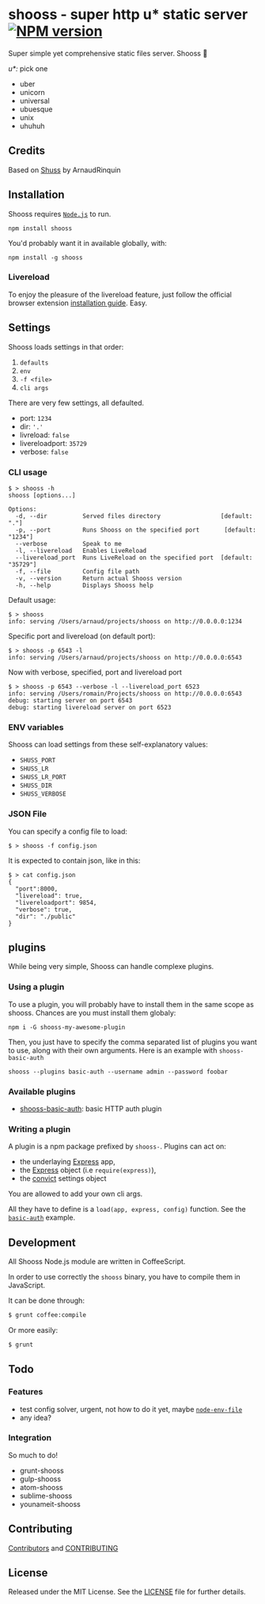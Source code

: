 # shooss - super http u* static server [![NPM version](https://badge.fury.io/js/shooss.png)](http://badge.fury.io/js/shooss)

Super simple yet comprehensive static files server. Shooss :ski:

_u*:_ pick one
* uber
* unicorn
* universal
* ubuesque
* unix
* uhuhuh

## Credits

Based on [Shuss](https://github.com/ArnaudRinquin/shuss) by ArnaudRinquin

## Installation

Shooss requires [`Node.js`](http://nodejs.org/) to run.

```shell
npm install shooss
```

You'd probably want it in available globally, with:

```shell
npm install -g shooss
```

### Livereload

To enjoy the pleasure of the livereload feature, just follow the official browser extension [installation guide](http://feedback.livereload.com/knowledgebase/articles/86242-how-do-i-install-and-use-the-browser-extensions-). Easy.

## Settings

Shooss loads settings in that order:

1. `defaults`
2. `env`
3. `-f <file>`
4. `cli args`

There are very few settings, all defaulted.

* port: `1234`
* dir: `'.'`
* livreload: `false`
* livereloadport: `35729`
* verbose: `false`

### CLI usage
```shell
$ > shooss -h
shooss [options...]

Options:
  -d, --dir          Served files directory                 [default: "."]
  -p, --port         Runs Shooss on the specified port       [default: "1234"]
  --verbose          Speak to me
  -l, --livereload   Enables LiveReload
  --livereload_port  Runs LiveReload on the specified port  [default: "35729"]
  -f, --file         Config file path
  -v, --version      Return actual Shooss version
  -h, --help         Displays Shooss help
```

Default usage:

```shell
$ > shooss
info: serving /Users/arnaud/projects/shooss on http://0.0.0.0:1234
```

Specific port and livereload (on default port):

```shell
$ > shooss -p 6543 -l
info: serving /Users/arnaud/projects/shooss on http://0.0.0.0:6543
```
Now with verbose, specified, port and livereload port

```shell
$ > shooss -p 6543 --verbose -l --livereload_port 6523
info: serving /Users/romain/Projects/shooss on http://0.0.0.0:6543
debug: starting server on port 6543
debug: starting livereload server on port 6523
```

### ENV variables

Shooss can load settings from these self-explanatory values:

* `SHUSS_PORT`
* `SHUSS_LR`
* `SHUSS_LR_PORT`
* `SHUSS_DIR`
* `SHUSS_VERBOSE`

### JSON File

You can specify a config file to load:
```
$ > shooss -f config.json
```

It is expected to contain json, like in this:
```
$ > cat config.json
{
  "port":8000,
  "livereload": true,
  "livereloadport": 9854,
  "verbose": true,
  "dir": "./public"
}
```

## plugins

While being very simple, Shooss can handle complexe plugins.

### Using a plugin

To use a plugin, you will probably have to install them in the same scope as shooss. Chances are you must install them globaly:

```
npm i -G shooss-my-awesome-plugin
```

Then, you just have to specify the comma separated list of plugins you want to use, along with their own arguments. Here is an example with `shooss-basic-auth`

```
shooss --plugins basic-auth --username admin --password foobar
```

### Available plugins

* [shooss-basic-auth](https://github.com/shootshoot/shooss-basic-auth): basic HTTP auth plugin


### Writing a plugin

A plugin is a npm package prefixed by `shooss-`. Plugins can act on:

* the underlaying [Express](http://expressjs.com/) app,
* the [Express](http://expressjs.com/) object (i.e `require(express)`),
* the [convict](https://github.com/mozilla/node-convict) settings object

You are allowed to add your own cli args.

All they have to define is a `load(app, express, config)` function. See the [`basic-auth`](https://github.com/shootshoot/shooss-basic-auth/blob/master/lib/shooss-basic-auth.coffee) example.

## Development

All Shooss Node.js module are written in CoffeeScript.

In order to use correctly the `shooss` binary, you have to compile them in JavaScript.

It can be done through:

```bash
$ grunt coffee:compile
```

Or more easily:

```bash
$ grunt
```

## Todo

### Features

* test config solver, urgent, not how to do it yet, maybe [`node-env-file`](https://www.npmjs.org/package/node-env-file)
* any idea?

### Integration

So much to do!

* grunt-shooss
* gulp-shooss
* atom-shooss
* sublime-shooss
* younameit-shooss

## Contributing

[Contributors](https://github.com/shootshoot/shooss/graphs/contributors) and [CONTRIBUTING](https://github.com/shootshoot/shooss/blob/master/CONTRIBUTING.md)

## License

Released under the MIT License. See the [LICENSE](https://github.com/shootshoot/shooss/blob/master/LICENSE.md) file for further details.
